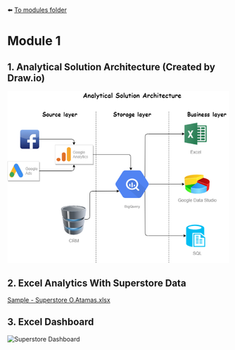 :arrow_left: [To modules folder](https://github.com/AtamasBass/DE-101)
# Module 1
## 1. Analytical Solution Architecture (Created by Draw.io)
![Analytical Solution Architecture](https://raw.githubusercontent.com/AtamasBass/DE-101/master/Module1/Analytical%20Solution%20Architecture.png)
## 2. Excel Analytics With Superstore Data 
[Sample - Superstore O.Atamas.xlsx](https://github.com/AtamasBass/DE-101/blob/master/Module1/Sample%20-%20Superstore%20O.Atamas.xlsx)
## 3. Excel Dashboard
![Superstore Dashboard](https://raw.githubusercontent.com/AtamasBass/DE-101/master/Module1/Superstore%20Dashboard%20%E2%84%962%20by%20O.Atamas.png)
